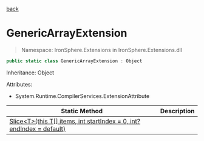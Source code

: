 ﻿[back](/IronSphere.Extensions/types)

# GenericArrayExtension

> Namespace: IronSphere.Extensions in  IronSphere.Extensions.dll



```csharp
public static class GenericArrayExtension : Object
```
Inheritance: Object



Attributes:

* System.Runtime.CompilerServices.ExtensionAttribute



| Static Method | Description |
| --- | --- |
| [Slice&lt;T&gt;(this T[] items, int startIndex = 0, int? endIndex = default)](GenericArrayExtension_Slice-T-(T[],Int32,Nullable-Int32-)) |  |
